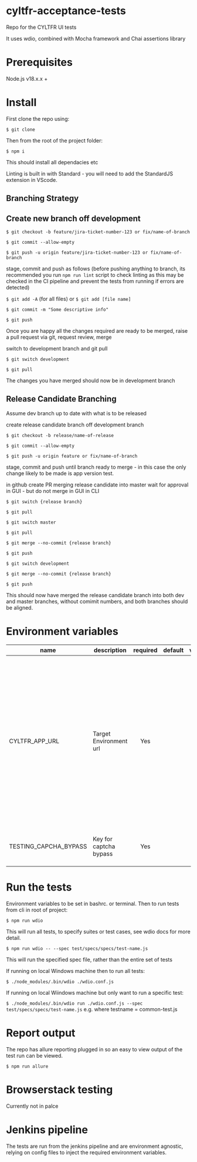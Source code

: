 # cyltfr-acceptance-tests
Repo for the CYLTFR UI tests

It uses wdio, combined with Mocha framework and Chai assertions library

# Prerequisites

Node.js v18.x.x +

# Install

First clone the repo using:

`$ git clone`

Then from the root of the project folder:

`$ npm i`

This should install all dependacies etc

Linting is built in with Standard - you will need to add the StandardJS extension in VScode.

## Branching Strategy

## Create new branch off development

`$ git checkout -b feature/jira-ticket-number-123 or fix/name-of-branch`

`$ git commit --allow-empty`

`$ git push -u origin feature/jira-ticket-number-123 or fix/name-of-branch`

stage, commit and push as follows (before pushing anything to branch, its recommended you run `npm run lint` script to check linting as this may be checked in the CI pipeline and prevent the tests from running if errors are detected)

`$ git add -A` (for all files) or `$ git add [file name]`

`$ git commit -m "Some descriptive info"`

`$ git push`

Once you are happy all the changes required are ready to be merged, raise a pull request via git, request review, merge

switch to development branch and git pull

`$ git switch development`

`$ git pull`

The changes you have merged should now be in development branch

## Release Candidate Branching

Assume dev branch up to date with what is to be released

create release candidate branch off development branch

`$ git checkout -b release/name-of-release`

`$ git commit --allow-empty`

`$ git push -u origin feature or fix/name-of-branch`

stage, commit and push until branch ready to merge - in this case the only change likely to be made is app version test.

in github create PR merging release candidate into master
wait for approval in GUI - but do not merge in GUI
in CLI

`$ git switch {release branch}`

`$ git pull`

`$ git switch master`

`$ git pull`

`$ git merge --no-commit {release branch}`

`$ git push`

`$ git switch development`

`$ git merge --no-commit {release branch}`

`$ git push`


This should now have merged the release candidate branch into both dev and master branches, without comimit numbers, and both branches should be aligned.

# Environment variables

| name               | description      | required |        default        |       valid        | notes |
|--------------------|------------------|:--------:|-----------------------|:------------------:|-------|
| CYLTFR_APP_URL | Target Environment url |    Yes   |                       |    | The wdio.config.js file lines 11-15 contain options on how to pass this url into the tests.  Ideally envars should be used and picked up by the tests, but for easy switching between environments when running locally, the variable can be set directly in the config file.  |
| TESTING_CAPCHA_BYPASS      | Key for captcha bypass |    Yes    |                       |                    |  This can be found in the projects associated config file |


# Run the tests

Environment variables to be set in bashrc. or terminal.  Then to run tests from cli in root of project:

`$ npm run wdio`

This will run all tests, to specify suites or test cases, see wdio docs for more detail.

`$ npm run wdio -- --spec test/specs/specs/test-name.js`

This will run the specified spec file, rather than the entire set of tests

If running on local Windows machine then to run all tests:

`$ ./node_modules/.bin/wdio ./wdio.conf.js`

If running on local Wiindows machine but only want to run a specific test:

`$ ./node_modules/.bin/wdio run ./wdio.conf.js --spec test/specs/specs/test-name.js`  e.g. where testname = common-test.js

# Report output

The repo has allure reporting plugged in so an easy to view output of the test run can be viewed.

`$ npm run allure`

# Browserstack testing

Currently not in palce

# Jenkins pipeline

The tests are run from the jenkins pipeline and are environment agnostic, relying on config files to inject the required environment variables.
